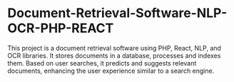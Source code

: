 # Document-Retrieval-Software-NLP-OCR-PHP-REACT
This project is a document retrieval software using PHP, React, NLP, and OCR libraries. It stores documents in a database, processes and indexes them. Based on user searches, it predicts and suggests relevant documents, enhancing the user experience similar to a search engine.
